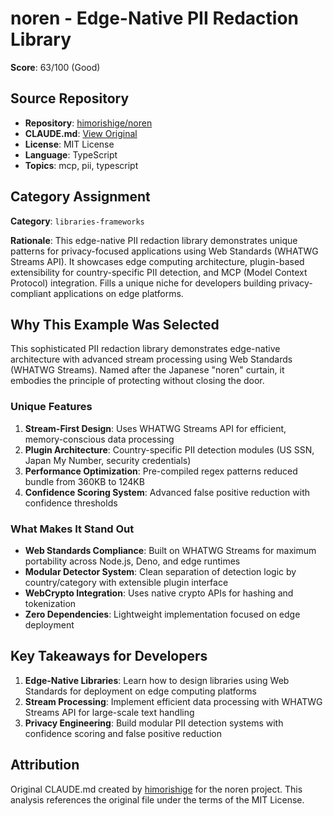 # noren - Edge-Native PII Redaction Library

**Score**: 63/100 (Good)

## Source Repository

- **Repository**: [himorishige/noren](https://github.com/himorishige/noren)
- **CLAUDE.md**: [View Original](https://github.com/himorishige/noren/blob/main/CLAUDE.md)
- **License**: MIT License
- **Language**: TypeScript
- **Topics**: mcp, pii, typescript

## Category Assignment

**Category**: `libraries-frameworks`

**Rationale**: This edge-native PII redaction library demonstrates unique patterns for privacy-focused applications using Web Standards (WHATWG Streams API). It showcases edge computing architecture, plugin-based extensibility for country-specific PII detection, and MCP (Model Context Protocol) integration. Fills a unique niche for developers building privacy-compliant applications on edge platforms.

## Why This Example Was Selected

This sophisticated PII redaction library demonstrates edge-native architecture with advanced stream processing using Web Standards (WHATWG Streams). Named after the Japanese "noren" curtain, it embodies the principle of protecting without closing the door.

### Unique Features

1. **Stream-First Design**: Uses WHATWG Streams API for efficient, memory-conscious data processing
2. **Plugin Architecture**: Country-specific PII detection modules (US SSN, Japan My Number, security credentials)
3. **Performance Optimization**: Pre-compiled regex patterns reduced bundle from 360KB to 124KB
4. **Confidence Scoring System**: Advanced false positive reduction with confidence thresholds

### What Makes It Stand Out

- **Web Standards Compliance**: Built on WHATWG Streams for maximum portability across Node.js, Deno, and edge runtimes
- **Modular Detector System**: Clean separation of detection logic by country/category with extensible plugin interface
- **WebCrypto Integration**: Uses native crypto APIs for hashing and tokenization
- **Zero Dependencies**: Lightweight implementation focused on edge deployment

## Key Takeaways for Developers

1. **Edge-Native Libraries**: Learn how to design libraries using Web Standards for deployment on edge computing platforms
2. **Stream Processing**: Implement efficient data processing with WHATWG Streams API for large-scale text handling
3. **Privacy Engineering**: Build modular PII detection systems with confidence scoring and false positive reduction

## Attribution

Original CLAUDE.md created by [himorishige](https://github.com/himorishige) for the noren project. This analysis references the original file under the terms of the MIT License.
